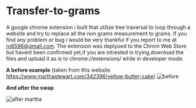 # Transfer-to-grams
A google chrome extension i built that utilize tree traversal to loop through a website and try to replace all the non grams measurement to grams.
If you find any problem or bug i would be very thankful if you report to me at ro6596@gmail.com.
The extension was deplyoed to the Chrom Web Store but havent been confirmed yet,if you are intrested in trying,download the files and upload it as is to chrome://extensions/ while in developer mode.

**A before example** (taken from this website https://www.marthastewart.com/342396/yellow-butter-cake)
![before](https://user-images.githubusercontent.com/16292843/198873119-cf0623a0-3670-493b-a9e0-700fbebeaee1.png)


**And after the swap**

![after martha](https://user-images.githubusercontent.com/16292843/198873124-93e7bf8e-5452-4dd0-bd55-40fe8dd3dd00.png)

